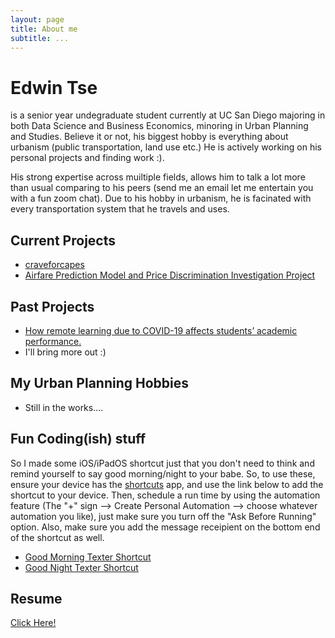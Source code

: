 ```yaml
---
layout: page
title: About me
subtitle: ...
---
```


# Edwin Tse
is a senior year undegraduate student currently at UC San Diego majoring in both Data Science and Business Economics, minoring in Urban Planning and Studies. Believe it or not, his biggest hobby is everything about urbanism (public transportation, land use etc.) He is actively working on his personal projects and finding work :).

His strong expertise across muiltiple fields, allows him to talk a lot more than usual comparing to his peers (send me an email let me entertain you with a fun zoom chat). Due to his hobby in urbanism, he is facinated with every transportation system that he travels and uses. 

## Current Projects
* [craveforcapes](https://ptse8204.github.io/craveforcapes/)
* [Airfare Prediction Model and Price Discrimination Investigation Project](https://ptse8204.github.io/flightpricebias/)

## Past Projects
* [How remote learning due to COVID-19 affects students’ academic performance.](https://ptse8204.github.io/final_project.pdf)
* I'll bring more out :)

## My Urban Planning Hobbies
* Still in the works....

## Fun Coding(ish) stuff
So I made some iOS/iPadOS shortcut just that you don't need to think and remind yourself to say good morning/night to your babe. So, to use these, ensure your device has the [shortcuts](https://apps.apple.com/us/app/shortcuts/id915249334) app, and use the link below to add the shortcut to your device. Then, schedule a run time by using the automation feature (The "+" sign --> Create Personal Automation --> choose whatever automation you like), just make sure you turn off the "Ask Before Running" option. Also, make sure you add the message receipient on the bottom end of the shortcut as well.
* [Good Morning Texter Shortcut](https://www.icloud.com/shortcuts/282829b80f29465a873eb14471b867ef)
* [Good Night Texter Shortcut](https://www.icloud.com/shortcuts/58bfdd842bd04758a396291121b3b4ba)

## Resume
[Click Here!](/EdwinTseResume.pdf)
